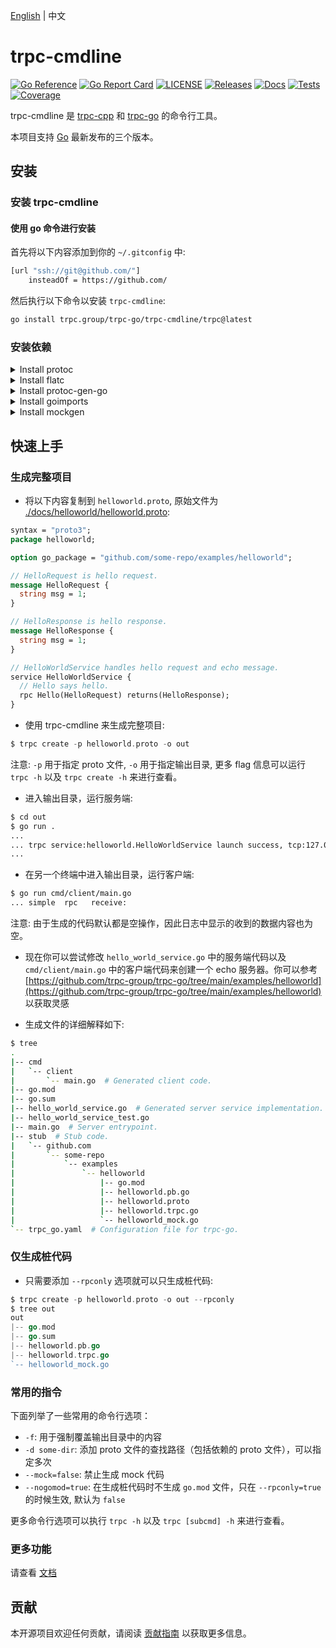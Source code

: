 [English](README.md) | 中文

# trpc-cmdline

[![Go Reference](https://pkg.go.dev/badge/github.com/trpc.group/trpc-cmdline.svg)](https://pkg.go.dev/github.com/trpc.group/trpc-cmdline)
[![Go Report Card](https://goreportcard.com/badge/github.com/trpc.group/trpc-go/trpc-cmdline)](https://goreportcard.com/report/github.com/trpc.group/trpc-go/trpc-cmdline)
[![LICENSE](https://img.shields.io/github/license/trpc.group/trpc-cmdline.svg?style=flat-square)](https://github.com/trpc.group/trpc-cmdline/blob/main/LICENSE)
[![Releases](https://img.shields.io/github/release/trpc.group/trpc-cmdline.svg?style=flat-square)](https://github.com/trpc.group/trpc-cmdline/releases)
[![Docs](https://img.shields.io/badge/docs-latest-green)](http://test.trpc.group.woa.com/docs/)
[![Tests](https://github.com/trpc.group/trpc-cmdline/actions/workflows/prc.yaml/badge.svg)](https://github.com/trpc.group/trpc-cmdline/actions/workflows/prc.yaml)
[![Coverage](https://codecov.io/gh/trpc.group/trpc-cmdline/branch/main/graph/badge.svg)](https://app.codecov.io/gh/trpc.group/trpc-cmdline/tree/main)

trpc-cmdline 是 [trpc-cpp](https://github.com/trpc-group/trpc-cpp) 和 [trpc-go](https://github.com/trpc-group/trpc-go) 的命令行工具。

本项目支持 [Go](https://go.dev/doc/devel/release) 最新发布的三个版本。

## 安装

### 安装 trpc-cmdline

#### 使用 go 命令进行安装

首先将以下内容添加到你的 `~/.gitconfig` 中:

```bash
[url "ssh://git@github.com/"]
    insteadOf = https://github.com/
```

然后执行以下命令以安装 `trpc-cmdline`:

```bash
go install trpc.group/trpc-go/trpc-cmdline/trpc@latest
```

<!-- #### Install from release

<details><summary>Click to show the bash script</summary><br><pre>
$ TAG="v0.0.1" # Choose tag.
$ OS=linux # Choose from "linux", "darwin" or "windows".
$ wget -O trpc https://github.com/trpc-group/trpc-cmdline/releases/download/${TAG}/trpc_${OS}
$ mkdir -p ~/go/bin && chmod +x trpc && mv trpc ~/go/bin
$ export PATH=~/go/bin:$PATH # Add this to your `~/.bashrc`.
</pre></details> -->

### 安装依赖

 <!-- by using one of the following methods.

#### Using trpc setup

After installation of trpc-cmdline, simply running `trpc setup` will automatically install all the dependencies. 

#### Install separately -->

<details><summary>Install protoc </summary><br><pre>
$ # Reference: https://grpc.io/docs/protoc-installation/
$ PB_REL="https://github.com/protocolbuffers/protobuf/releases"
$ curl -LO $PB_REL/download/v3.15.8/protoc-3.15.8-linux-x86_64.zip
$ unzip -o protoc-3.15.8-linux-x86_64.zip -d $HOME/.local
$ export PATH=~/.local/bin:$PATH # Add this to your `~/.bashrc`.
$ protoc --version
libprotoc 3.15.8
</pre></details>

<details><summary>Install flatc </summary><br><pre>
$ # Reference: https://github.com/google/flatbuffers/releases
$ wget https://github.com/google/flatbuffers/releases/download/v23.5.26/Linux.flatc.binary.g++-10.zip
$ unzip -o Linux.flatc.binary.g++-10.zip -d $HOME/.bin
$ export PATH=~/.bin:$PATH # Add this to your `~/.bashrc`.
$ flatc --version
flatc version 23.5.26
</pre></details>

<details><summary>Install protoc-gen-go</summary><br><pre>
$ # Reference: https://grpc.io/docs/languages/go/quickstart/
$ go install google.golang.org/protobuf/cmd/protoc-gen-go@latest
</pre></details>

<details><summary>Install goimports</summary><br><pre>
$ go install golang.org/x/tools/cmd/goimports@latest
</pre></details>

<details><summary>Install mockgen</summary><br><pre>
$ # Reference: https://github.com/uber-go/mock
$ go install go.uber.org/mock/mockgen@latest
</pre></details>


## 快速上手

### 生成完整项目

* 将以下内容复制到 `helloworld.proto`, 原始文件为 [./docs/helloworld/helloworld.proto](./docs/helloworld/helloworld.proto):

```protobuf
syntax = "proto3";
package helloworld;

option go_package = "github.com/some-repo/examples/helloworld";

// HelloRequest is hello request.
message HelloRequest {
  string msg = 1;
}

// HelloResponse is hello response.
message HelloResponse {
  string msg = 1;
}

// HelloWorldService handles hello request and echo message.
service HelloWorldService {
  // Hello says hello.
  rpc Hello(HelloRequest) returns(HelloResponse);
}
```

* 使用 trpc-cmdline 来生成完整项目:
```go
$ trpc create -p helloworld.proto -o out
```

注意: `-p` 用于指定 proto 文件, `-o` 用于指定输出目录, 
更多 flag 信息可以运行 `trpc -h` 以及 `trpc create -h` 来进行查看。

* 进入输出目录，运行服务端:
```bash
$ cd out
$ go run .
...
... trpc service:helloworld.HelloWorldService launch success, tcp:127.0.0.1:8000, serving ...
...
```

* 在另一个终端中进入输出目录，运行客户端:
```bash
$ go run cmd/client/main.go 
... simple  rpc   receive: 
```

注意: 由于生成的代码默认都是空操作，因此日志中显示的收到的数据内容也为空。

* 现在你可以尝试修改 `hello_world_service.go` 中的服务端代码以及 `cmd/client/main.go` 中的客户端代码来创建一个 echo 服务器。你可以参考 [https://github.com/trpc-group/trpc-go/tree/main/examples/helloworld](https://github.com/trpc-group/trpc-go/tree/main/examples/helloworld) 以获取灵感

* 生成文件的详细解释如下:

```bash
$ tree
.
|-- cmd
|   `-- client
|       `-- main.go  # Generated client code.
|-- go.mod
|-- go.sum
|-- hello_world_service.go  # Generated server service implementation.
|-- hello_world_service_test.go
|-- main.go  # Server entrypoint.
|-- stub  # Stub code.
|   `-- github.com
|       `-- some-repo
|           `-- examples
|               `-- helloworld
|                   |-- go.mod
|                   |-- helloworld.pb.go
|                   |-- helloworld.proto
|                   |-- helloworld.trpc.go
|                   `-- helloworld_mock.go
`-- trpc_go.yaml  # Configuration file for trpc-go.
```

### 仅生成桩代码

* 只需要添加 `--rpconly` 选项就可以只生成桩代码:
```go
$ trpc create -p helloworld.proto -o out --rpconly
$ tree out
out
|-- go.mod
|-- go.sum
|-- helloworld.pb.go
|-- helloworld.trpc.go
`-- helloworld_mock.go
```

### 常用的指令

下面列举了一些常用的命令行选项：

* `-f`: 用于强制覆盖输出目录中的内容
* `-d some-dir`: 添加 proto 文件的查找路径（包括依赖的 proto 文件），可以指定多次
* `--mock=false`: 禁止生成 mock 代码
* `--nogomod=true`: 在生成桩代码时不生成 `go.mod` 文件，只在 `--rpconly=true` 的时候生效, 默认为 `false`

更多命令行选项可以执行 `trpc -h` 以及 `trpc [subcmd] -h` 来进行查看。

### 更多功能

请查看 [文档](./docs/README.zh_CN.md)

## 贡献

本开源项目欢迎任何贡献，请阅读 [贡献指南](CONTRIBUTING.md) 以获取更多信息。
